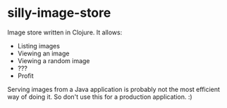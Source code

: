 # silly-image-store

Image store written in Clojure. It allows:

* Listing images
* Viewing an image
* Viewing a random image
* ???
* Profit

Serving images from a Java application is probably not the most efficient way of doing it. So don't use this for a production application. :)

